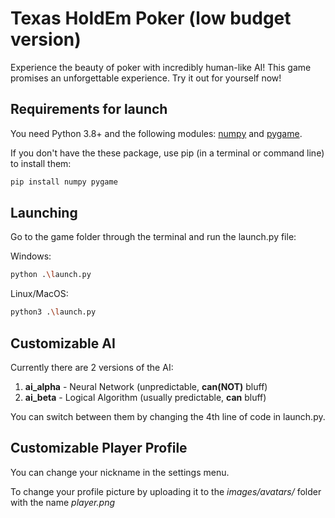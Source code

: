 # Texas HoldEm Poker (low budget version)

Experience the beauty of poker with incredibly human-like AI! This game promises an unforgettable experience. Try it out for yourself now!

## Requirements for launch
You need Python 3.8+ and the following modules: [numpy](https://pypi.org/project/numpy/) and [pygame](https://pypi.org/project/pygame/).

If you don't have the these package, use pip (in a terminal or command line) to install them:
```bash
pip install numpy pygame
```


## Launching
Go to the game folder through the terminal and run the launch.py file:

Windows:
```bash
python .\launch.py
```
Linux/MacOS:
```bash
python3 .\launch.py
```

## Customizable AI
Currently there are 2 versions of the AI:

1. **ai_alpha** - Neural Network (unpredictable, **can(NOT)** bluff)
2. **ai_beta** - Logical Algorithm (usually predictable, **can** bluff)

You can switch between them by changing the 4th line of code in launch.py.

## Customizable Player Profile
You can change your nickname in the settings menu.

To change your profile picture by uploading it to the *images/avatars/* folder with the name *player.png*
